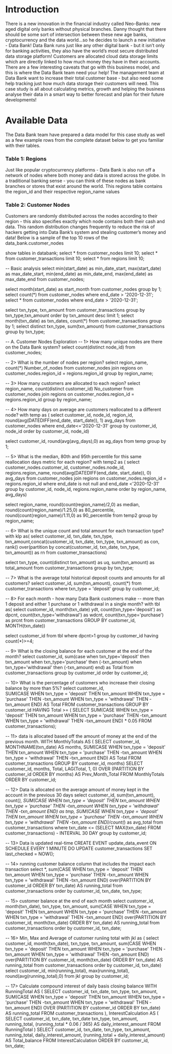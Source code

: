 # Introduction
There is a new innovation in the financial industry called Neo-Banks: new aged digital only banks without physical branches.
Danny thought that there should be some sort of intersection between these new age banks, cryptocurrency and the data world…so he decides to launch a new initiative - Data Bank!
Data Bank runs just like any other digital bank - but it isn’t only for banking activities, they also have the world’s most secure distributed data storage platform!
Customers are allocated cloud data storage limits which are directly linked to how much money they have in their accounts. There are a few interesting caveats that go with this business model, and this is where the Data Bank team need your help!
The management team at Data Bank want to increase their total customer base - but also need some help tracking just how much data storage their customers will need.
This case study is all about calculating metrics, growth and helping the business analyse their data in a smart way to better forecast and plan for their future developments!

# Available Data
The Data Bank team have prepared a data model for this case study as well as a few example rows from the complete dataset below to get you familiar with their tables.

### Table 1: Regions
Just like popular cryptocurrency platforms - Data Bank is also run off a network of nodes where both money and data is stored across the globe. In a traditional banking sense - you can think of these nodes as bank branches or stores that exist around the world.
This regions table contains the region_id and their respective region_name values

### Table 2: Customer Nodes
Customers are randomly distributed across the nodes according to their region - this also specifies exactly which node contains both their cash and data.
This random distribution changes frequently to reduce the risk of hackers getting into Data Bank’s system and stealing customer’s money and data!
Below is a sample of the top 10 rows of the data_bank.customer_nodes




show tables in databank;
select * from customer_nodes limit 10;
select * from customer_transactions limit 10;
select * from regions limit 10;

-- Basic analysis 
select min(start_date) as min_date_start,
	   max(start_date) as max_date_start,
       min(end_date) as min_date_end,
	   max(end_date) as max_date_end from customer_nodes;
       
select month(start_date) as start_month from customer_nodes group by 1;       
select count(*) from customer_nodes where end_date > '2020-12-31';
select * from customer_nodes where end_date > '2020-12-31';

select txn_type, txn_amount from customer_transactions group by txn_type,txn_amount order by txn_amount desc limit 1;
select month(txn_date) as txn_dates, count(*) from customer_transactions group by 1;
select distinct txn_type, sum(txn_amount) from customer_transactions group by txn_type;

-- A. Customer Nodes Exploration
-- 1> How many unique nodes are there on the Data Bank system?
select count(distinct node_id) from customer_nodes;

-- 2> What is the number of nodes per region?
select region_name, count(*) Number_of_nodes from customer_nodes join regions on customer_nodes.region_id = regions.region_id 
group by region_name;

-- 3> How many customers are allocated to each region?
select region_name, count(distinct customer_id) No_customer from customer_nodes join regions on customer_nodes.region_id = regions.region_id
group by region_name;

-- 4> How many days on average are customers reallocated to a different node?
with temp as (
select  customer_id, node_id, region_id, round(avg(DATEDIFF(end_date, start_date)), 1) avg_days
from customer_nodes where end_date<='2020-12-31' group by customer_id, node_id order by customer_id, node_id)

select customer_id, round(avg(avg_days),0) as ag_days from temp group by 1;

-- 5> What is the median, 80th and 95th percentile for this same reallocation days metric for each region?
with temp2 as (
select customer_nodes.customer_id, customer_nodes.node_id, regions.region_name, 
round(avg(DATEDIFF(end_date, start_date)), 0) avg_days 
from customer_nodes join regions on customer_nodes.region_id = regions.region_id 
where end_date is not null and end_date <'2020-12-31' 
group by customer_id, node_id, regions.region_name 
order by region_name, avg_days)

select 
region_name, 
round(count(region_name)/2,0) as median,
round(count(region_name)/1.25,0) as 80_percentile,
round(count(region_name)/1.11,0) as 90_percentile
from temp2 group by region_name;

-- 6> What is the unique count and total amount for each transaction type?
with klp as(
select customer_id, txn_date, txn_type, txn_amount,concat(customer_id, txn_date, txn_type, txn_amount) as con,
rank() over(partition by concat(customer_id, txn_date, txn_type, txn_amount)) as rn
from customer_transactions)

select txn_type, count(distinct txn_amount) as uq, sum(txn_amount) as total_amount from customer_transactions group by txn_type;

-- 7> What is the average total historical deposit counts and amounts for all customers?
select customer_id, sum(txn_amount), count(*) from customer_transactions 
where txn_type = 'deposit' group by customer_id;

-- 8> For each month - how many Data Bank customers make 
--    more than 1 deposit and either 1 purchase or 1 withdrawal in a single month?
with tbl as(
select customer_id, month(txn_date) ydt, count(txn_type='deposit') as dpcnt, count(txn_type='withdrawal') as wdcnt, count(txn_type='purchase') as prcnt 
from customer_transactions GROUP BY customer_id, MONTH(txn_date))

select customer_id from tbl where dpcnt>1 group by customer_id having count(*)>=4;

-- 9> What is the closing balance for each customer at the end of the month?
select customer_id, 
sum(case 
when txn_type='deposit' then txn_amount
when txn_type='purchase' then (-txn_amount)
when txn_type='withdrawal' then (-txn_amount)
end) as Total 
from customer_transactions group by customer_id order by customer_id;

-- 10> What is the percentage of customers who increase their closing balance by more than 5%?
select customer_id,  
    SUM(CASE 
        WHEN txn_type = 'deposit' THEN txn_amount
        WHEN txn_type = 'purchase' THEN -txn_amount
        WHEN txn_type = 'withdrawal' THEN -txn_amount
    END) AS Total
FROM customer_transactions
GROUP BY customer_id
HAVING Total >= (
        SELECT SUM(CASE 
                WHEN txn_type = 'deposit' THEN txn_amount
                WHEN txn_type = 'purchase' THEN -txn_amount
                WHEN txn_type = 'withdrawal' THEN -txn_amount
            END) * 0.05 FROM customer_transactions);
            
-- 11> data is allocated based off the amount of money at the end of the previous month.
WITH MonthlyTotals AS (
    SELECT 
        customer_id, MONTHNAME(txn_date) AS months,
        SUM(CASE 
            WHEN txn_type = 'deposit' THEN txn_amount
            WHEN txn_type = 'purchase' THEN -txn_amount
            WHEN txn_type = 'withdrawal' THEN -txn_amount
        END) AS Total FROM customer_transactions GROUP BY customer_id, months)
SELECT 
    customer_id, months, Total, 
    LAG(Total, 1, 0) OVER (PARTITION BY customer_id ORDER BY months) AS Prev_Month_Total
FROM MonthlyTotals ORDER BY customer_id;

-- 12> Data is allocated on the average amount of money kept in the account in the previous 30 days
select customer_id, sum(txn_amount), count(*),
SUM(CASE 
        WHEN txn_type = 'deposit' THEN txn_amount
        WHEN txn_type = 'purchase' THEN -txn_amount
        WHEN txn_type = 'withdrawal' THEN -txn_amount
    END) as tmp,
SUM(CASE 
        WHEN txn_type = 'deposit' THEN txn_amount
        WHEN txn_type = 'purchase' THEN -txn_amount
        WHEN txn_type = 'withdrawal' THEN -txn_amount
    END)/count(*) as avg_total 
from customer_transactions 
where txn_date <= (SELECT MAX(txn_date) FROM customer_transactions) - INTERVAL 30 DAY group by customer_id; 

-- 13> Data is updated real-time
CREATE EVENT update_data_event
ON SCHEDULE EVERY 1 MINUTE
DO
UPDATE customer_transactions SET last_checked = NOW();

-- 14> running customer balance column that includes the impact each transaction
select *, sum(CASE 
        WHEN txn_type = 'deposit' THEN txn_amount
        WHEN txn_type = 'purchase' THEN -txn_amount
        WHEN txn_type = 'withdrawal' THEN -txn_amount
    END) over(PARTITION BY customer_id ORDER BY txn_date) AS running_total
from customer_transactions order by customer_id, txn_date, txn_type;

-- 15> customer balance at the end of each month
select customer_id, month(txn_date), txn_type, txn_amount,
sum(CASE 
        WHEN txn_type = 'deposit' THEN txn_amount
        WHEN txn_type = 'purchase' THEN -txn_amount
        WHEN txn_type = 'withdrawal' THEN -txn_amount
    END) over(PARTITION BY customer_id, month(txn_date) ORDER BY txn_date) AS running_total
from customer_transactions order by customer_id, txn_date;

-- 16> Min, Max and Average of customer runiing total
with jkl as (
select customer_id, month(txn_date), txn_type, txn_amount,
sum(CASE 
        WHEN txn_type = 'deposit' THEN txn_amount
        WHEN txn_type = 'purchase' THEN -txn_amount
        WHEN txn_type = 'withdrawal' THEN -txn_amount
    END) over(PARTITION BY customer_id, month(txn_date) ORDER BY txn_date) AS running_total
from customer_transactions order by customer_id, txn_date)
select customer_id, min(running_total), max(running_total), round(avg(running_total),0) from jkl group by customer_id;

-- 17> Calculate compound interest of daily basis closing balance
WITH RunningTotal AS (
    SELECT 
        customer_id, 
        txn_date, 
        txn_type, 
        txn_amount,
        SUM(CASE 
            WHEN txn_type = 'deposit' THEN txn_amount
            WHEN txn_type = 'purchase' THEN -txn_amount
            WHEN txn_type = 'withdrawal' THEN -txn_amount
        END) OVER (PARTITION BY customer_id ORDER BY txn_date) AS running_total
    FROM 
        customer_transactions
),
InterestCalculation AS (
    SELECT 
        customer_id, 
        txn_date, 
        txn_date 
        txn_type, 
        txn_amount, 
        running_total,
        (running_total * 0.06 / 365) AS daily_interest_amount
    FROM 
        RunningTotal
)
SELECT 
    customer_id, 
    txn_date, 
    txn_type, 
    txn_amount, 
    running_total,
    daily_interest_amount,
    (running_total + daily_interest_amount) AS Total_balance
FROM 
    InterestCalculation
ORDER BY 
    customer_id, txn_date;
